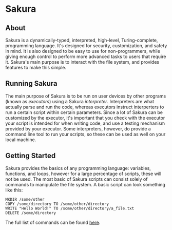 # Sakura

## About

Sakura is a dynamically-typed, interpreted, high-level, Turing-complete, programming language. It's designed for security, customization, and safety in mind. It is also designed to be easy to use for non-programmers, while giving enough control to perform more advanced tasks to users that require it. Sakura's main purpose is to interact with the file system, and provides features to make this simple.

## Running Sakura

The main purpose of Sakura is to be run on user devices by other programs (known as *executors*) using a Sakura *interpreter*. Interpreters are what actually parse and run the code, whereas executors instruct interperters to run a certain script within certain parameters. Since a lot of Sakura can be customized by the executor, it's important that you check with the executor your script is intended for when writing code, and use a testing mechanism provided by your executor. Some interpreters, however, do provide a command line tool to run your scripts, so these can be used as well on your local machine.

## Getting Started

Sakura provides the basics of any programming language: variables, functions, and loops, however for a large percentage of scripts, these will not be used. The most basic of Sakura scripts can consist solely of commands to manipulate the file system. A basic script can look something like this:

```ska
MKDIR /some/other
COPY /some/directory TO /some/other/directory
WRITE "Hello World!" TO /some/other/directory/a_file.txt
DELETE /some/directory
```

The full list of commands can be found [here](/commands).